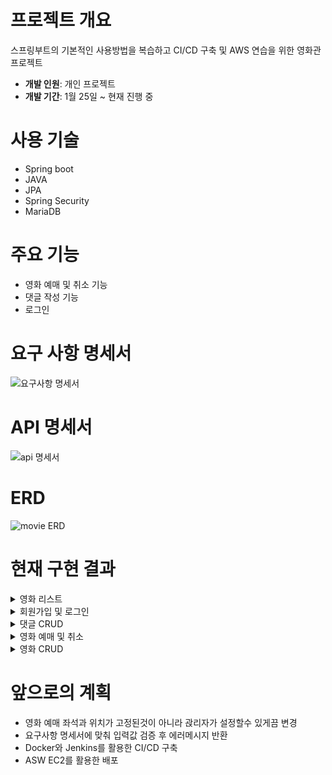 # 프로젝트 개요
스프링부트의 기본적인 사용방법을 복습하고
CI/CD 구축 및 AWS 연습을 위한 영화관 프로젝트

* **개발 인원**: 개인 프로젝트  
* **개발 기간**: 1월 25일 ~ 현재 진행 중

# 사용 기술
* Spring boot
* JAVA
* JPA
* Spring Security
* MariaDB

# 주요 기능
* 영화 예매 및 취소 기능
* 댓글 작성 기능
* 로그인

# 요구 사항 명세서
![요구사항 명세서](https://github.com/iolm6980/movie/assets/133768355/1ed6b8b0-f57d-42e0-a6ed-42ce1bc85a1c)

# API 명세서
![api 명세서](https://github.com/iolm6980/movie/assets/133768355/ab925c7a-af93-4a24-a53c-270cbef89222)

# ERD
![movie ERD](https://github.com/iolm6980/movie/assets/133768355/72363f71-e772-4c13-a57e-caf3db3a2bed)

# 현재 구현 결과  

<details>
<summary>영화 리스트</summary>

https://github.com/iolm6980/movie/assets/133768355/081a03a5-ab86-4e6a-9e29-d8a4bf1ef83f
</details>

<details>
<summary>회원가입 및 로그인</summary>

https://github.com/iolm6980/movie/assets/133768355/9f679dd7-b23e-4990-8f0a-882a3c6b718d
</details>

<details>
<summary>댓글 CRUD</summary>

https://github.com/iolm6980/movie/assets/133768355/893c4fe6-3950-4fe3-838a-135fe3439a78
</details>

<details>
<summary>영화 예매 및 취소</summary>

https://github.com/iolm6980/movie/assets/133768355/c41acfca-83b4-4a5e-88e6-85ee8fbe6c51
</details>

<details>
<summary>영화 CRUD</summary>

https://github.com/iolm6980/movie/assets/133768355/5fb62f64-7e3a-4f8c-bc3a-3e42aca194bb
</details>

# 앞으로의 계획

* 영화 예매 좌석과 위치가 고정된것이 아니라 괁리자가 설정할수 있게끔 변경
* 요구사항 명세서에 맞춰 입력값 검증 후 에러메시지 반환
* Docker와 Jenkins를 활용한 CI/CD 구축
* ASW EC2를 활용한 배포
  
  

